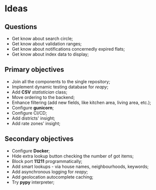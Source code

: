Ideas
=====

Questions
---------
* Get know about search circle; 
* Get know about validation ranges;
* Get know about notifications concernedly expired flats;
* Get know about index data to display;

Primary objectives
------------------
* Join all the components to the single repository;
* Implement dynamic testing database for *reapy*;
* Add **CSV** *statistician* class;
* Move ordering to the backend;
* Enhance filtering (add new fields, like kitchen area, living area, etc.);
* Configure **gunicorn**;
* Configure CI/CD;
* Add districts' insight;
* Add rate zones' insight;

Secondary objectives
--------------------
* Configure **Docker**;
* Hide extra lookup button checking the number of got items;
* Block port **11211** programmatically;
* Add smart lookups - via house names, neighbourhoods, keywords;
* Add asynchronous logging for *reapy*;
* Add geolocation autocomplete caching;
* Try **pypy** interpreter;